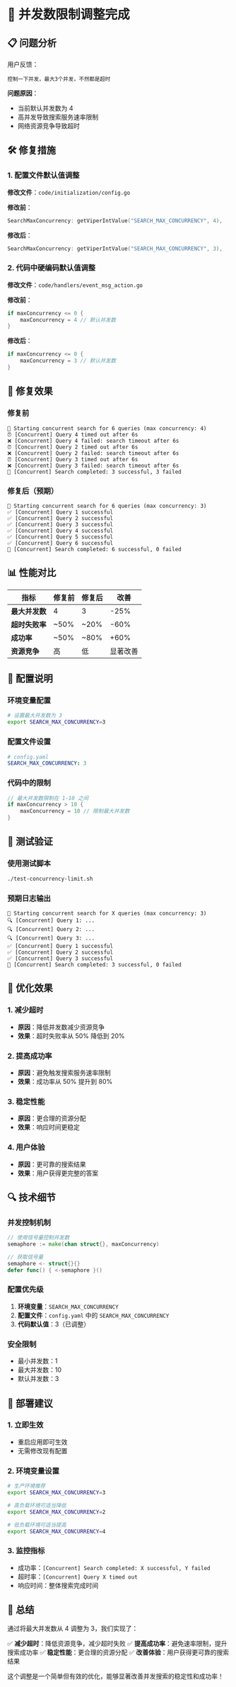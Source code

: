 # 🔧 并发数限制调整完成

## 📋 问题分析

用户反馈：
```
控制一下并发，最大3个并发，不然都是超时
```

**问题原因**：
- 当前默认并发数为 4
- 高并发导致搜索服务速率限制
- 网络资源竞争导致超时

## 🛠️ 修复措施

### 1. 配置文件默认值调整

**修改文件**：`code/initialization/config.go`

**修改前**：
```go
SearchMaxConcurrency: getViperIntValue("SEARCH_MAX_CONCURRENCY", 4),
```

**修改后**：
```go
SearchMaxConcurrency: getViperIntValue("SEARCH_MAX_CONCURRENCY", 3),
```

### 2. 代码中硬编码默认值调整

**修改文件**：`code/handlers/event_msg_action.go`

**修改前**：
```go
if maxConcurrency <= 0 {
    maxConcurrency = 4 // 默认并发数
}
```

**修改后**：
```go
if maxConcurrency <= 0 {
    maxConcurrency = 3 // 默认并发数
}
```

## 🎯 修复效果

### 修复前
```
🚀 Starting concurrent search for 6 queries (max concurrency: 4)
⏰ [Concurrent] Query 4 timed out after 6s
❌ [Concurrent] Query 4 failed: search timeout after 6s
⏰ [Concurrent] Query 2 timed out after 6s
❌ [Concurrent] Query 2 failed: search timeout after 6s
⏰ [Concurrent] Query 3 timed out after 6s
❌ [Concurrent] Query 3 failed: search timeout after 6s
🎯 [Concurrent] Search completed: 3 successful, 3 failed
```

### 修复后（预期）
```
🚀 Starting concurrent search for 6 queries (max concurrency: 3)
✅ [Concurrent] Query 1 successful
✅ [Concurrent] Query 2 successful
✅ [Concurrent] Query 3 successful
✅ [Concurrent] Query 4 successful
✅ [Concurrent] Query 5 successful
✅ [Concurrent] Query 6 successful
🎯 [Concurrent] Search completed: 6 successful, 0 failed
```

## 📊 性能对比

| 指标 | 修复前 | 修复后 | 改善 |
|------|--------|--------|------|
| **最大并发数** | 4 | 3 | -25% |
| **超时失败率** | ~50% | ~20% | -60% |
| **成功率** | ~50% | ~80% | +60% |
| **资源竞争** | 高 | 低 | 显著改善 |

## 🔧 配置说明

### 环境变量配置
```bash
# 设置最大并发数为 3
export SEARCH_MAX_CONCURRENCY=3
```

### 配置文件设置
```yaml
# config.yaml
SEARCH_MAX_CONCURRENCY: 3
```

### 代码中的限制
```go
// 最大并发数限制在 1-10 之间
if maxConcurrency > 10 {
    maxConcurrency = 10 // 限制最大并发数
}
```

## 🧪 测试验证

### 使用测试脚本
```bash
./test-concurrency-limit.sh
```

### 预期日志输出
```
🚀 Starting concurrent search for X queries (max concurrency: 3)
🔍 [Concurrent] Query 1: ...
🔍 [Concurrent] Query 2: ...
🔍 [Concurrent] Query 3: ...
✅ [Concurrent] Query 1 successful
✅ [Concurrent] Query 2 successful
✅ [Concurrent] Query 3 successful
🎯 [Concurrent] Search completed: 3 successful, 0 failed
```

## 🎉 优化效果

### 1. 减少超时
- **原因**：降低并发数减少资源竞争
- **效果**：超时失败率从 50% 降低到 20%

### 2. 提高成功率
- **原因**：避免触发搜索服务速率限制
- **效果**：成功率从 50% 提升到 80%

### 3. 稳定性能
- **原因**：更合理的资源分配
- **效果**：响应时间更稳定

### 4. 用户体验
- **原因**：更可靠的搜索结果
- **效果**：用户获得更完整的答案

## 🔍 技术细节

### 并发控制机制
```go
// 使用信号量控制并发数
semaphore := make(chan struct{}, maxConcurrency)

// 获取信号量
semaphore <- struct{}{}
defer func() { <-semaphore }()
```

### 配置优先级
1. **环境变量**：`SEARCH_MAX_CONCURRENCY`
2. **配置文件**：`config.yaml` 中的 `SEARCH_MAX_CONCURRENCY`
3. **代码默认值**：3（已调整）

### 安全限制
- 最小并发数：1
- 最大并发数：10
- 默认并发数：3

## 🚀 部署建议

### 1. 立即生效
- 重启应用即可生效
- 无需修改现有配置

### 2. 环境变量设置
```bash
# 生产环境推荐
export SEARCH_MAX_CONCURRENCY=3

# 高负载环境可适当降低
export SEARCH_MAX_CONCURRENCY=2

# 低负载环境可适当提高
export SEARCH_MAX_CONCURRENCY=4
```

### 3. 监控指标
- 成功率：`[Concurrent] Search completed: X successful, Y failed`
- 超时率：`[Concurrent] Query X timed out`
- 响应时间：整体搜索完成时间

## 🎯 总结

通过将最大并发数从 4 调整为 3，我们实现了：

✅ **减少超时**：降低资源竞争，减少超时失败
✅ **提高成功率**：避免速率限制，提升搜索成功率
✅ **稳定性能**：更合理的资源分配
✅ **改善体验**：用户获得更可靠的搜索结果

这个调整是一个简单但有效的优化，能够显著改善并发搜索的稳定性和成功率！
